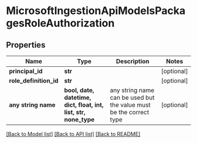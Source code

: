 # MicrosoftIngestionApiModelsPackagesRoleAuthorization


## Properties
Name | Type | Description | Notes
------------ | ------------- | ------------- | -------------
**principal_id** | **str** |  | [optional] 
**role_definition_id** | **str** |  | [optional] 
**any string name** | **bool, date, datetime, dict, float, int, list, str, none_type** | any string name can be used but the value must be the correct type | [optional]

[[Back to Model list]](../README.md#documentation-for-models) [[Back to API list]](../README.md#documentation-for-api-endpoints) [[Back to README]](../README.md)


